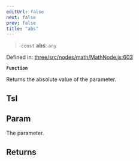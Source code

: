 ```yaml
---
editUrl: false
next: false
prev: false
title: "abs"
---
```


> `const` **abs**: `any`

Defined in: [three/src/nodes/math/MathNode.js:603](https://github.com/DefinitelyMaybe/three-i18n/blob/fa57b79433d1c349ffb23a78727299c8d4190136/three/src/nodes/math/MathNode.js#L603)

**`Function`**

Returns the absolute value of the parameter.

## Tsl

## Param

The parameter.

## Returns

